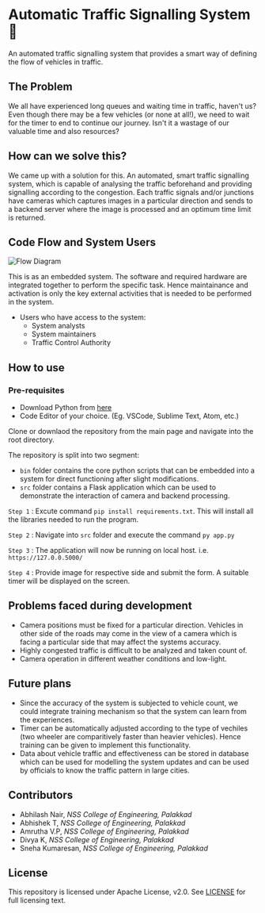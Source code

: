 # Automatic Traffic Signalling System :traffic_light:

An automated traffic signalling system that provides a smart way of defining the flow of vehicles in traffic.

## The Problem

We all have experienced long queues and waiting time in traffic, haven't us? Even though there may be a few vehicles (or none at all!), we need to wait for the timer to end to continue our journey. Isn't it a wastage of our valuable time and also resources?

## How can we solve this?

We came up with a solution for this. An automated, smart traffic signalling system, which is capable of analysing the traffic beforehand and providing signalling according to the congestion. Each traffic signals and/or junctions have cameras which captures images in a particular direction and sends to a backend server where the image is processed and an optimum time limit is returned.

## Code Flow and System Users

![Flow Diagram](https://github.com/snehakumares/2021_IBM_Code_Challenge_AutomaticTrafficSystem/blob/main/images/flow.png)

This is as an embedded system. The software and required hardware are integrated together to perform the specific task. Hence maintainance and activation is only the key external activities that is needed to be performed in the system.

- Users who have access to the system:
    - System analysts
    - System maintainers
    - Traffic Control Authority

## How to use

### Pre-requisites
- Download Python from [here](https://www.python.org/downloads/)
- Code Editor of your choice. (Eg. VSCode, Sublime Text, Atom, etc.)

Clone or downlaod the repository from the main page and navigate into the root directory.

The repository is split into two segment:
- `bin` folder contains the core python scripts that can be embedded into a system for direct functioning after slight modifications.
- `src` folder contains a Flask application which can be used to demonstrate the interaction of camera and backend processing.

`Step 1` : Excute command ```pip install requirements.txt```. This will install all the libraries needed to run the program.

`Step 2` : Navigate into `src` folder and execute the command `py app.py`

`Step 3` : The application will now be running on local host. i.e. `https://127.0.0.5000/`

`Step 4` : Provide image for respective side and submit the form. A suitable timer will be displayed on the screen.

## Problems faced during development
- Camera positions must be fixed for a particular direction. Vehicles in other side of the roads may come in the view of a camera which is facing a particular side that may affect the systems accuracy.
- Highly congested traffic is difficult to be analyzed and taken count of.
- Camera operation in different weather conditions and low-light.

## Future plans
- Since the accuracy of the system is subjected to vehicle count, we could integrate training mechanism so that the system can learn from the experiences.
- Timer can be automatically adjusted according to the type of vechiles (two wheeler are comparitively faster than heavier vehicles). Hence training can be given to implement this functionality.
- Data about vehicle traffic and effectiveness can be stored in database which can be used for modelling the system updates and can be used by officials to know the traffic pattern in large cities.

## Contributors

- Abhilash Nair, *NSS College of Engineering, Palakkad*
- Abhishek T, *NSS College of Engineering, Palakkad*
- Amrutha V.P, *NSS College of Engineering, Palakkad*
- Divya K, *NSS College of Engineering, Palakkad*
- Sneha Kumaresan, *NSS College of Engineering, Palakkad*

## License

This repository is licensed under Apache License, v2.0. See [LICENSE](https://github.com/snehakumares/2021_IBM_Code_Challenge_AutomaticTrafficSystem/blob/main/LICENSE) for full licensing text.